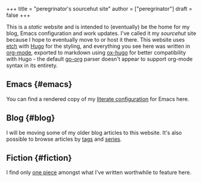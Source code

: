 +++
title = "peregrinator's sourcehut site"
author = ["peregrinator"]
draft = false
+++

This is a _static_ website and is intended to (eventually) be the home
for my blog, Emacs configuration and work updates. I've called it my
_sourcehut_ site because I hope to eventually move to or host it
there. This website uses [etch](https://github.com/LukasJoswiak/etch) with [Hugo](https://gohugo.io) for the styling, and
everything you see here was written in [org-mode](https:orgmode.org), exported to markdown
using [ox-hugo](https://github.com/kaushalmodi/ox-hugo) for better compatibility with Hugo - the default [go-org](https://github.com/niklasfasching/go-org)
parser doesn't appear to support org-mode syntax in its entirety.


## Emacs {#emacs}

You can find a rendered copy of my [literate configuration](emacs/emacs-literate-configuration) for Emacs
here.


## Blog {#blog}

I will be moving some of my older blog articles to this website. It's
also possible to browse articles by [tags](tags/) and [series](series/).


## Fiction {#fiction}

I find only [one piece](/fiction/ahab) amongst what I've written worthwhile to feature
here.
